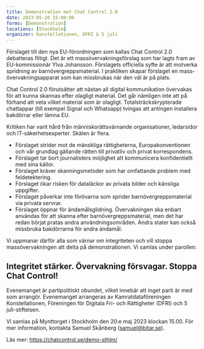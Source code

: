 ```yaml
---
title: Demon­stration mot Chat Control 2.0
date: 2023-05-20 15:00:00
forms: [Demonstration]
locations: [Stockholm]
organizer: Konstellationen, DFRI & 5 juli
---
```

Förslaget till den nya EU-förordningen som kallas Chat Control 2.0 debatteras flitigt. Det är ett mass­övervaknings­förslag som har lagts fram av EU-kommissionär Ylva Johansson. Förslagets officiella syfte är att motverka spridning av barn­övergrepps­material. I praktiken skapar förslaget en mass­övervaknings­apparat som kan missbrukas när den väl är på plats.

Chat Control 2.0 förutsätter att nästan all digital kommunikation övervakas för att kunna skannas efter olagligt material. Det går nämligen inte att på förhand att veta vilket material som är olagligt. Total­sträcks­krypterade chattappar (till exempel Signal och Whatsapp) tvingas att antingen installera bakdörrar eller lämna EU.

Kritiken har varit hård från människorättsvärnande organisationer, ledarsidor och IT-säkerhetsexperter. Skälen är flera.

* Förslaget strider mot de mänskliga rättigheterna, Europa­konventionen och vår grundlag gällande rätten till privatliv och privat korrespondens.
* Förslaget tar bort journalisters möjlighet att kommunicera konfidentiellt med sina källor.
* Förslaget kräver skannings­metoder som har omfattande problem med feldetektering.
* Förslaget ökar risken för dataläckor av privata bilder och känsliga uppgifter.
* Förslaget påverkar inte förövarna som sprider barn­övergrepps­material via privata servrar.
* Förslaget öppnar för ändamålsglidning. Övervakningen ska enbart användas för att skanna efter barn­övergrepps­material, men det har redan börjat pratas andra användning­sområden. Andra stater kan också missbruka bakdörrarna för andra ändamål.

Vi uppmanar därför alla som värnar om integriteten och vill stoppa massövervakningen att delta på demonstrationen. Vi samlas under parollen:

## Integritet stärker. Övervakning försvagar. Stoppa Chat Control!

Evenemanget är partipolitiskt obundet, vilket innebär att inget parti är med som arrangör. Evenemanget arrangeras av Kamrat­data­föreningen Konstellationen, Föreningen för Digitala Fri- och Rättigheter (DFRI) och 5 juli-stiftelsen.

Vi samlas på Mynttorget i Stockholm den 20:e maj 2023 klockan 15.00. För mer information, kontakta Samuel Skånberg (samuel@bitar.se).

Läs mer: https://chatcontrol.se/demo-sthlm/